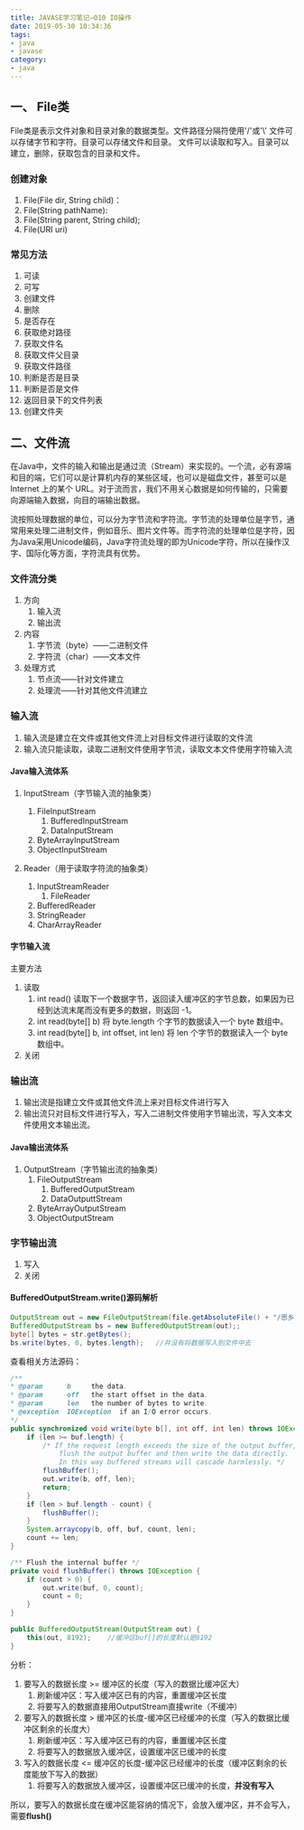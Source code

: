 ```yaml
---
title: JAVASE学习笔记—010 IO操作
date: 2019-05-30 10:34:36
tags:
- java
- javase
category:
- java
---
```


## 一、 File类

File类是表示文件对象和目录对象的数据类型。文件路径分隔符使用'/'或'\\'
文件可以存储字节和字符。目录可以存储文件和目录。
文件可以读取和写入。目录可以建立，删除，获取包含的目录和文件。

### 创建对象
1. File(File dir, String child)：
2. File(String pathName):
3. File(String parent, String child);
4. File(URI uri)

<!-- more -->

### 常见方法
1. 可读
2. 可写
3. 创建文件
4. 删除
5. 是否存在
6. 获取绝对路径
7. 获取文件名
8. 获取文件父目录
7. 获取文件路径
9. 判断是否是目录
10. 判断是否是文件
11. 返回目录下的文件列表
12. 创建文件夹

## 二、文件流

在Java中，文件的输入和输出是通过流（Stream）来实现的。一个流，必有源端和目的端，它们可以是计算机内存的某些区域，也可以是磁盘文件，甚至可以是 Internet 上的某个 URL。对于流而言，我们不用关心数据是如何传输的，只需要向源端输入数据，向目的端输出数据。

流按照处理数据的单位，可以分为字节流和字符流。字节流的处理单位是字节，通常用来处理二进制文件，例如音乐、图片文件等。而字符流的处理单位是字符，因为Java采用Unicode编码，Java字符流处理的即为Unicode字符，所以在操作汉字、国际化等方面，字符流具有优势。

### 文件流分类

1. 方向
    1. 输入流
    2. 输出流
2. 内容
    1. 字节流（byte）——二进制文件
    2. 字符流（char）——文本文件
3. 处理方式
    1. 节点流——针对文件建立
    2. 处理流——针对其他文件流建立

### 输入流

1. 输入流是建立在文件或其他文件流上对目标文件进行读取的文件流
2. 输入流只能读取，读取二进制文件使用字节流，读取文本文件使用字符输入流

#### Java输入流体系
1. InputStream（字节输入流的抽象类）
    1. FileInputStream
        1. BufferedInputStream
        2. DataInputStream
    2. ByteArrayInputStream
    3. ObjectInputStream

1. Reader（用于读取字符流的抽象类）
    1. InputStreamReader
        1. FileReader
    2. BufferedReader
    3. StringReader
    4. CharArrayReader

#### 字节输入流

主要方法
1. 读取
    1. int read() 读取下一个数据字节，返回读入缓冲区的字节总数，如果因为已经到达流末尾而没有更多的数据，则返回 -1。
    2. int read(byte[] b)   将 byte.length 个字节的数据读入一个 byte 数组中。
    3. int read(byte[] b, int offset, int len) 将 len 个字节的数据读入一个 byte 数组中。
2. 关闭

### 输出流

1. 输出流是指建立文件或其他文件流上来对目标文件进行写入
2. 输出流只对目标文件进行写入，写入二进制文件使用字节输出流，写入文本文件使用文本输出流。


#### Java输出流体系

1. OutputStream（字节输出流的抽象类）
    1. FileOutputStream
        1. BufferedOutputStream
        2. DataOutputtStream
    2. ByteArrayOutputStream
    3. ObjectOutputStream


### 字节输出流

1. 写入
2. 关闭

#### BufferedOutputStream.write()源码解析

``` java
OutputStream out = new FileOutputStream(file.getAbsoluteFile() + "/思乡.doc");
BufferedOutputStream bs = new BufferedOutputStream(out);;
byte[] bytes = str.getBytes();
bs.write(bytes, 0, bytes.length);   //并没有将数据写入到文件中去
```

查看相关方法源码：
``` java
/**
* @param      b     the data.
* @param      off   the start offset in the data.
* @param      len   the number of bytes to write.
* @exception  IOException  if an I/O error occurs.
*/
public synchronized void write(byte b[], int off, int len) throws IOException {
    if (len >= buf.length) {
        /* If the request length exceeds the size of the output buffer,
            flush the output buffer and then write the data directly.
            In this way buffered streams will cascade harmlessly. */
        flushBuffer();
        out.write(b, off, len);
        return;
    }
    if (len > buf.length - count) {
        flushBuffer();
    }
    System.arraycopy(b, off, buf, count, len);
    count += len;
}

/** Flush the internal buffer */
private void flushBuffer() throws IOException {
    if (count > 0) {
        out.write(buf, 0, count);
        count = 0;
    }
}

public BufferedOutputStream(OutputStream out) {
    this(out, 8192);    //缓冲区buf[]的长度默认是8192
}
```

分析：
1. 要写入的数据长度 >= 缓冲区的长度（写入的数据比缓冲区大）
    1. 刷新缓冲区：写入缓冲区已有的内容，重置缓冲区长度
    2. 将要写入的数据直接用OutputStream直接write（不缓冲）
2. 要写入的数据长度 > 缓冲区的长度-缓冲区已经缓冲的长度（写入的数据比缓冲区剩余的长度大）
    1. 刷新缓冲区：写入缓冲区已有的内容，重置缓冲区长度
    2. 将要写入的数据放入缓冲区，设置缓冲区已缓冲的长度
3. 写入的数据长度 <= 缓冲区的长度-缓冲区已经缓冲的长度（缓冲区剩余的长度能放下写入的数据）
    1. 将要写入的数据放入缓冲区，设置缓冲区已缓冲的长度，**并没有写入**

所以，要写入的数据长度在缓冲区能容纳的情况下，会放入缓冲区，并不会写入，需要**flush()**